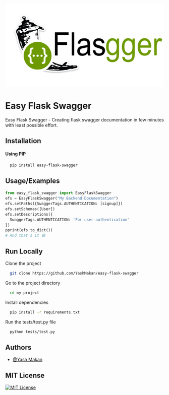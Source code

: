 
![Logo](https://github.com/YashMakan/website-assets/blob/main/1_4ds0jvsMN6eAaWBd4fyL5g.png?raw=true)


# Easy Flask Swagger 

Easy Flask Swagger - Creating flask swagger documentation in few minutes with least possible effort.


## Installation

#### Using PIP

```bash
  pip install easy-flask-swagger
```
## Usage/Examples

```python
from easy_flask_swagger import EasyFlaskSwagger
efs = EasyFlaskSwagger("My Backend Documentation")
efs.setPaths({SwaggerTags.AUTHENTICATION: [signup]})
efs.setSchemas([User])
efs.setDescriptions({
  SwaggerTags.AUTHENTICATION: 'For user authentication'
})
pprint(efs.to_dict())
# And that's it 😁
```


## Run Locally

Clone the project

```bash
  git clone https://github.com/YashMakan/easy-flask-swagger
```

Go to the project directory

```bash
  cd my-project
```

Install dependencies

```bash
  pip install -r requirements.txt
```

Run the tests/test.py file

```bash
  python tests/test.py
```


## Authors

- [@Yash Makan](https://www.github.com/YashMakan)


## MIT License


[![MIT License](https://img.shields.io/badge/License-MIT-green.svg)](https://choosealicense.com/licenses/mit/)


